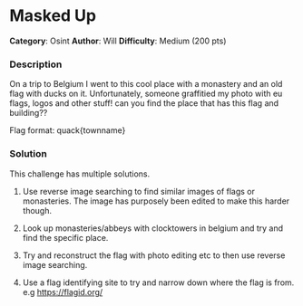 # Masked Up
**Category**: Osint
**Author**: Will
**Difficulty**: Medium (200 pts)

### Description
On a trip to Belgium I went to this cool place with a monastery and an old flag with ducks on it. Unfortunately, someone graffitied my photo with eu flags, logos and other stuff! can you find the place that has this flag and building??

Flag format: quack{townname}


### Solution
This challenge has multiple solutions.

1. Use reverse image searching to find similar images of flags or monasteries. The image has purposely been edited to make this harder though.

2. Look up monasteries/abbeys with clocktowers in belgium and try and find the specific place.

3. Try and reconstruct the flag with photo editing etc to then use reverse image searching. 

4. Use a flag identifying site to try and narrow down where the flag is from. e.g https://flagid.org/